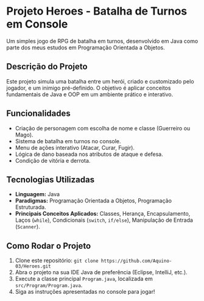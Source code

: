 # Projeto Heroes - Batalha de Turnos em Console

Um simples jogo de RPG de batalha em turnos, desenvolvido em Java como parte dos meus estudos em Programação Orientada a Objetos.

## Descrição do Projeto

Este projeto simula uma batalha entre um herói, criado e customizado pelo jogador, e um inimigo pré-definido. O objetivo é aplicar conceitos fundamentais de Java e OOP em um ambiente prático e interativo.

## Funcionalidades

* Criação de personagem com escolha de nome e classe (Guerreiro ou Mago).
* Sistema de batalha em turnos no console.
* Menu de ações interativo (Atacar, Curar, Fugir).
* Lógica de dano baseada nos atributos de ataque e defesa.
* Condição de vitória e derrota.

## Tecnologias Utilizadas

* **Linguagem:** Java
* **Paradigmas:** Programação Orientada a Objetos, Programação Estruturada.
* **Principais Conceitos Aplicados:** Classes, Herança, Encapsulamento, Laços (`while`), Condicionais (`switch`, `if/else`), Manipulação de Entrada (`Scanner`).

## Como Rodar o Projeto

1.  Clone este repositório: `git clone https://github.com/Aquino-03/Heroes.git`
2.  Abra o projeto na sua IDE Java de preferência (Eclipse, IntelliJ, etc.).
3.  Execute a classe principal `Program.java`, localizada em `src/Program/Program.java`.
4.  Siga as instruções apresentadas no console para jogar!
